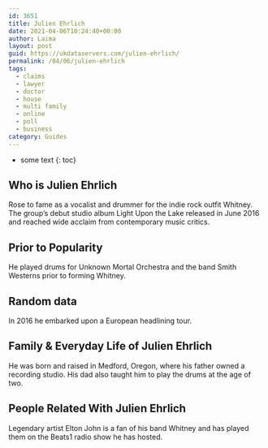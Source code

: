 ```yaml
---
id: 3651
title: Julien Ehrlich
date: 2021-04-06T10:24:40+00:00
author: Laima
layout: post
guid: https://ukdataservers.com/julien-ehrlich/
permalink: /04/06/julien-ehrlich
tags:
  - claims
  - lawyer
  - doctor
  - house
  - multi family
  - online
  - poll
  - business
category: Guides
---
```


* some text
{: toc}


## Who is Julien Ehrlich
                  
                  
                  
Rose to fame as a vocalist and drummer for the indie rock outfit Whitney. The group&#8217;s debut studio album Light Upon the Lake released in June 2016 and reached wide acclaim from contemporary music critics. 
                  
              
            
              
            
                
                
                
## Prior to Popularity
                  
                  
                  
He played drums for Unknown Mortal Orchestra and the band Smith Westerns prior to forming Whitney. 
                  
              
            
              
            
                
                
                
## Random data
                  
                  
                  
In 2016 he embarked upon a European headlining tour. 
                  
              
            
              
            
                
                
                
## Family & Everyday Life of Julien Ehrlich
                  
                  
                  
He was born and raised in Medford, Oregon, where his father owned a recording studio. His dad also taught him to play the drums at the age of two. 
                  
              
            
              
            
                
                
                
## People Related With Julien Ehrlich
                  
                  
                  
Legendary artist Elton John is a fan of his band Whitney and has played them on the Beats1 radio show he has hosted. 
                  
              
            
              
            
                
              
            
              
              
            
            
              
            
          
          
          